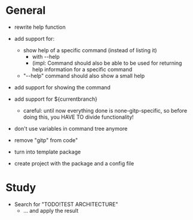 
# General
- rewrite help function
- add support for:
  - show help of a specific command (instead of listing it)
    - with --help
    - (impl: Command should also be able to be used for
      returning help information for a specific command
  - "--help" command should also show a small help
- add support for showing the command
- add support for ${currentbranch}
  - careful: until now everything done is none-gitp-specific,
    so before doing this, you HAVE TO divide functionality!


- don't use variables in command tree anymore

- remove "gitp" from code"
- turn into template package
- create project with the package and a config file

# Study
- Search for "TODO!TEST ARCHITECTURE"
  - ... and apply the result

